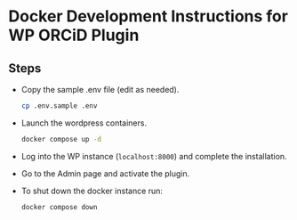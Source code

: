 # Docker Development Instructions for WP ORCiD Plugin

## Steps

- Copy the sample .env file (edit as needed).

  ```sh
  cp .env.sample .env
  ```

- Launch the wordpress containers.

  ```sh
  docker compose up -d
  ```

- Log into the WP instance (`localhost:8000`) and complete the installation.
- Go to the Admin page and activate the plugin.
- To shut down the docker instance run:

  ```sh
  docker compose down
  ```
